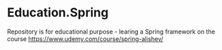 # Education.Spring
Repository is for educational purpose - learing a Spring framework on the course https://www.udemy.com/course/spring-alishev/
